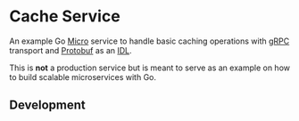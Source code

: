 # Cache Service

An example Go [Micro][0] service to handle basic caching operations with
[gRPC][1] transport and [Protobuf][2] as an [IDL][3].

This is **not** a production service but is meant to serve as an example
on how to build scalable microservices with Go.

## Development

[0]: https://github.com/micro/go-micro
[1]: https://micro.mu/docs/go-grpc.html
[2]: https://developers.google.com/protocol-buffers/docs/proto3
[3]: https://en.wikipedia.org/wiki/IDL_(programming_language)
[5]: https://devcenter.heroku.com/articles/getting-started-with-go

